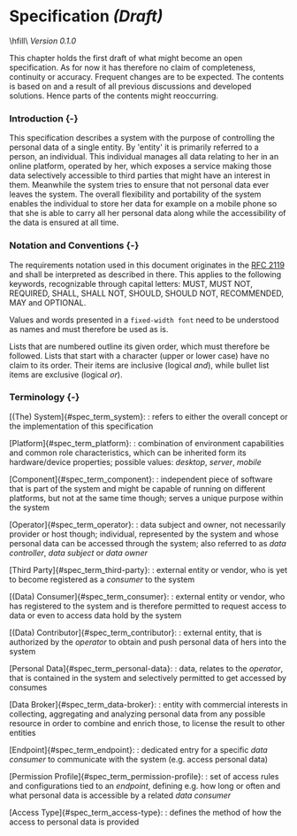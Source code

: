 Specification *(Draft)*
==========================================

\hfill\                                                                              *Version 0.1.0*


This chapter holds the first draft of what might become an open specification. As for now it has 
therefore no claim of completeness, continuity or accuracy. Frequent changes are to be expected.
The contents is based on and a result of all previous discussions and developed solutions. Hence
parts of the contents might reoccurring.



### Introduction {-}

This specification describes a system with the purpose of controlling the personal data of a single 
entity. By 'entity' it is primarily referred to a person, an individual. This individual manages
all data relating to her in an online platform, operated by her, which exposes a service making 
those data selectively accessible to third parties that might have an interest in them. Meanwhile
the system tries to ensure that not personal data ever leaves the system. 
The overall flexibility and portability of the system enables the individual to store her data for
example on a mobile phone so that she is able to carry all her personal data along while the 
accessibility of the data is ensured at all time.



### Notation and Conventions {-}

The requirements notation used in this document originates in the 
[RFC 2119](https://tools.ietf.org/html/rfc2119) and shall be interpreted as described in there. 
This applies to the following keywords, recognizable through capital letters: MUST, MUST NOT, 
REQUIRED, SHALL, SHALL NOT, SHOULD, SHOULD NOT, RECOMMENDED, MAY and OPTIONAL.

Values and words presented in a `fixed-width font` need to be understood as names and must therefore
be used as is.

Lists that are numbered outline its given order, which must therefore be followed. Lists that start 
with a character (upper or lower case) have no claim to its order. Their items are inclusive 
(logical *and*), while bullet list items are exclusive (logical *or*). 



### Terminology {-} 

[(The) System]{#spec_term_system}:
: refers to either the overall concept or the implementation of this specification

[Platform]{#spec_term_platform}:
: combination of environment capabilities and common role characteristics, which can be inherited 
  form its hardware/device properties; possible values: *desktop*, *server*, *mobile*
  
[Component]{#spec_term_component}:
: independent piece of software that is part of the system and might be capable of running on 
  different platforms, but not at the same time though; serves a unique purpose within the system   

[Operator]{#spec_term_operator}:
: data subject and owner, not necessarily provider or host though; individual, represented by the 
  system and whose personal data can be accessed through the system; also referred to as 
  *data controller*, *data subject* or *data owner*

[Third Party]{#spec_term_third-party}:
: external entity or vendor, who is yet to become registered as a *consumer* to the system

[(Data) Consumer]{#spec_term_consumer}:
: external entity or vendor, who has registered to the system and is therefore permitted to request
  access to data or even to access data hold by the system
  
[(Data) Contributor]{#spec_term_contributor}:
: external entity, that is authorized by the *operator* to obtain and push personal data of hers 
  into the system  

[Personal Data]{#spec_term_personal-data}:
: data, relates to the *operator*, that is contained in the system and selectively permitted to 
  get accessed by consumes
  
[Data Broker]{#spec_term_data-broker}:
: entity with commercial interests in collecting, aggregating and analyzing personal data from any 
  possible resource in order to combine and enrich those, to license the result to other entities

[Endpoint]{#spec_term_endpoint}:
: dedicated entry for a specific *data consumer* to communicate with the system (e.g. access 
  personal data)

[Permission Profile]{#spec_term_permission-profile}:
: set of access rules and configurations tied to an *endpoint*, defining e.g. how long or often and
  what personal data is accessible by a related *data consumer*

[Access Type]{#spec_term_access-type}:
: defines the method of how the access to personal data is provided  

